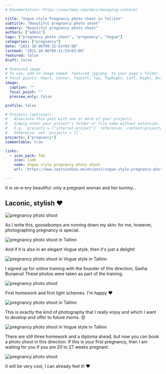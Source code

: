 ```yaml
---
# Documentation: https://wowchemy.com/docs/managing-content/

title: "Vogue style Pregnancy photo shoot in Tallinn"
subtitle: "Beautiful pregnancy photo shoot"
summary: "Beautiful pregnancy photo shoot"
authors: ["admin"]
tags: ["pregnancy photo shoot", "pregnancy", "Vogue"]
categories: ["pregnancy"]
date: "2021-10-06T09:31:53+03:00"
lastmod: "2021-10-06T09:31:53+03:00"
featured: false
draft: false

# Featured image
# To use, add an image named `featured.jpg/png` to your page's folder.
# Focal points: Smart, Center, TopLeft, Top, TopRight, Left, Right, BottomLeft, Bottom, BottomRight.
image:
  caption: ""
  focal_point: ""
  preview_only: false

profile: false

# Projects (optional).
#   Associate this post with one or more of your projects.
#   Simply enter your project's folder or file name without extension.
#   E.g. `projects = ["internal-project"]` references `content/project/deep-learning/index.md`.
#   Otherwise, set `projects = []`.
projects: ["pregnancy"]
commentable: true 

links:
  - icon_pack: fab
    icon: link
    name: Vogue style pregnancy photo shoot
    url: 'https://www.vastsündinu.ee/en/post/vogue-style-pregnancy-photo-session/'

---
```

It is ve-e-ery beautiful: only a pregnant woman and her tummy...

## Laconic, stylish ❤️

![pregnancy photo shoot](./pregnancy-photosession-in-Vogue-style-1.jpg)

As I write this, goosebumps are running down my skin: for me, however, photographing pregnancy is special.

![pregnancy photo shoot in Tallinn](./pregnancy-photosession-in-Vogue-style-2.jpg)

And if it is also in an elegant Vogue style, then it's just a delight!

![pregnancy photo shoot in Vogue style in Tallinn](./pregnancy-photosession-in-Vogue-style-3.jpg)

I signed up for online training with the founder of this direction, Sasha Bunaeva! These photos were taken as part of the training.

![pregnancy photo shoot](./pregnancy-photosession-in-Vogue-style-4.jpg)

First homework and first light schemes. I'm happy ❤️

![pregnancy photo shoot in Tallinn](./pregnancy-photosession-in-Vogue-style-5.jpg)

This is exactly the kind of photography that I really enjoy and which I want to develop and offer to future moms. 😍

![pregnancy photo shoot in Vogue style in Tallinn](./pregnancy-photosession-in-Vogue-style-6.jpg)

There are still three homework and a diploma ahead, but now you can book a photo shoot in this direction. If this is your first pregnancy, then I am waiting for you if you are 20 to 27 weeks pregnant.

![pregnancy photo shoot](./pregnancy-photosession-in-Vogue-style-7.jpg)

It will be very cool, I can already feel it! ❤